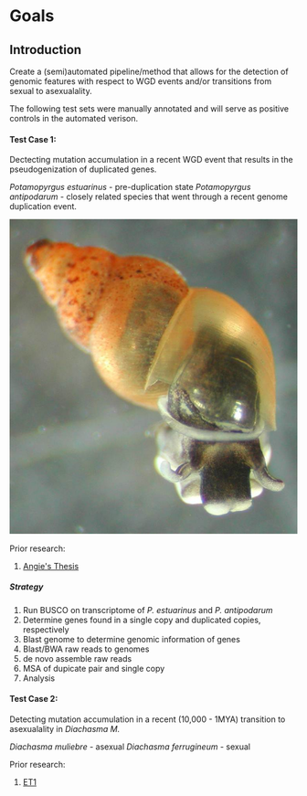 # Goals
 

## Introduction

Create a (semi)automated pipeline/method that allows for the detection of genomic features with respect to WGD events and/or transitions from sexual to asexualality.

The following test sets were manually annotated and will serve as positive controls in the automated verison.

#### Test Case 1: 

Dectecting mutation accumulation in a recent WGD event that results in the pseudogenization of duplicated genes.

*Potamopyrgus estuarinus* - pre-duplication state
*Potamopyrgus antipodarum* - closely related species that went through a recent genome duplication event.

![panti](/sources/pictures/panti.jpg) 

Prior research: 

1. [Angie's Thesis](/sources/articles/honorsthesisakalwies.pdf)


##### Strategy

1. Run BUSCO on transcriptome of *P. estuarinus* and *P. antipodarum*
2. Determine genes found in a single copy and duplicated copies, respectively
3. Blast genome to determine genomic information of genes
4. Blast/BWA raw reads to genomes 
5. de novo assemble raw reads
6. MSA of dupicate pair and single copy
7. Analysis


#### Test Case 2:

Detecting mutation accumulation in a recent (10,000 - 1MYA) transition to asexualality in *Diachasma M.*

*Diachasma muliebre* - asexual
*Diachasma ferrugineum* - sexual


Prior research:

1. [ET1](/sources/articles/GenomeEvolutionAsexualwasp.pdf)
